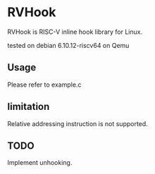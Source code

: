 # RVHook

RVHook is RISC-V inline hook library for Linux.

tested on debian 6.10.12-riscv64 on Qemu

## Usage

Please refer to example.c

## limitation

Relative addressing instruction is not supported.


## TODO

Implement unhooking.
